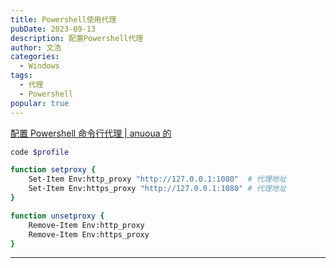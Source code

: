 ```yaml
---
title: Powershell使用代理
pubDate: 2023-09-13
description: 配置Powershell代理
author: 文浩
categories:
  - Windows
tags:
  - 代理
  - Powershell
popular: true
---
```


[配置 Powershell 命令行代理 | anuoua 的](https://anuoua.github.io/2019/08/11/%E9%85%8D%E7%BD%AEPowershell%E5%91%BD%E4%BB%A4%E8%A1%8C%E4%BB%A3%E7%90%86/)

```powershell
code $profile
```

```bash
function setproxy {
	Set-Item Env:http_proxy "http://127.0.0.1:1080"  # 代理地址
	Set-Item Env:https_proxy "http://127.0.0.1:1080" # 代理地址
}

function unsetproxy {
    Remove-Item Env:http_proxy
    Remove-Item Env:https_proxy
}
```

---
